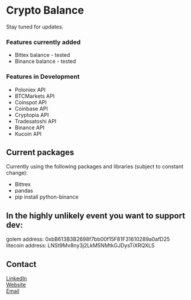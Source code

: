 # Crypto Balance
Stay tuned for updates.


### Features currently added
* Bittex balance - tested
* Binance balance - tested

### Features in Development
* Poloniex API
* BTCMarkets API
* Coinspot API
* Coinbase API
* Cryptopia API
* Tradesatoshi API
* Binance API
* Kucoin API

## Current packages
Currently using the following packages and libraries (subject to constant change):
* Bittrex
* pandas
* pip install python-binance



## In the highly unlikely event you want to support dev:
golem address: 0xbB613B3B2698f7bb00f15F81F31610289a0afD25 <br />
litecoin address: LNSt9Mv8ny3j2LkM5NMtkGJDysTiXRQXLS

## Contact
[LinkedIn](https://www.linkedin.com/in/jeremiahmannings/) <br />
[Website](www.jmannings.io) <br />
[Email](mailto:jerry.mannings@gmail.com) <br />
